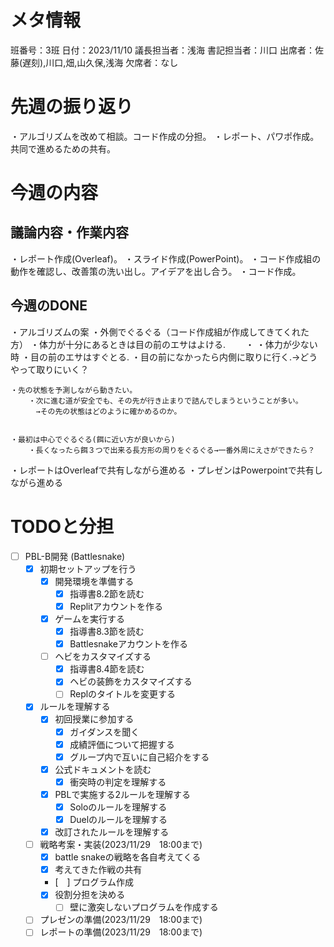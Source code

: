 # メタ情報
班番号：3班
日付：2023/11/10
議長担当者：浅海
書記担当者：川口
出席者：佐藤(遅刻),川口,畑,山久保,浅海
欠席者：なし


# 先週の振り返り
・アルゴリズムを改めて相談。コード作成の分担。
・レポート、パワポ作成。共同で進めるための共有。

# 今週の内容
## 議論内容・作業内容
・レポート作成(Overleaf)。
・スライド作成(PowerPoint)。
・コード作成組の動作を確認し、改善策の洗い出し。アイデアを出し合う。
・コード作成。

## 今週のDONE
・アルゴリズムの案
    ・外側でぐるぐる（コード作成組が作成してきてくれた方）
        ・体力が十分にあるときは目の前のエサはよける.
        　　・
        ・体力が少ない時
            ・目の前のエサはすぐとる.
            ・目の前になかったら内側に取りに行く.→どうやって取りにいく？

    ・先の状態を予測しながら動きたい。
        ・次に進む道が安全でも、その先が行き止まりで詰んでしまうということが多い。
        　→その先の状態はどのように確かめるのか。

            
    ・最初は中心でぐるぐる(餌に近い方が良いから)
        ・長くなったら餌３つで出来る長方形の周りをぐるぐる→一番外周にえさができたら？
        
・レポートはOverleafで共有しながら進める
・プレゼンはPowerpointで共有しながら進める


# TODOと分担
- [ ] PBL-B開発 (Battlesnake)
  - [X] 初期セットアップを行う
    - [X] 開発環境を準備する
      - [X] 指導書8.2節を読む
      - [X] Replitアカウントを作る
    - [X] ゲームを実行する
      - [X] 指導書8.3節を読む
      - [X] Battlesnakeアカウントを作る
    - [ ] ヘビをカスタマイズする
      - [X] 指導書8.4節を読む
      - [X] ヘビの装飾をカスタマイズする
      - [ ] Replのタイトルを変更する
  - [X] ルールを理解する
    - [X] 初回授業に参加する
      - [X] ガイダンスを聞く
      - [X] 成績評価について把握する
      - [X] グループ内で互いに自己紹介をする
    - [X] 公式ドキュメントを読む
      - [X] 衝突時の判定を理解する
    - [X] PBLで実施する2ルールを理解する
      - [X] Soloのルールを理解する
      - [X] Duelのルールを理解する
    - [X] 改訂されたルールを理解する 
  - [ ] 戦略考案・実装(2023/11/29　18:00まで)
    - [X] battle snakeの戦略を各自考えてくる
    - [X] 考えてきた作戦の共有
    - [　] プログラム作成
    - [X] 役割分担を決める
      - [ ] 壁に激突しないプログラムを作成する
  - [ ] プレゼンの準備(2023/11/29　18:00まで)
  - [ ] レポートの準備(2023/11/29　18:00まで)